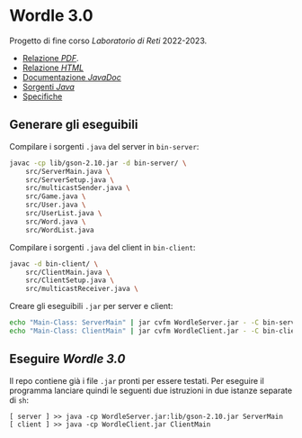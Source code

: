# Wordle 3.0

Progetto di fine corso *Laboratorio di Reti* 2022-2023.

- [Relazione *PDF*](https://www.geoteo.net/wordle/relazione/relazione.pdf).
- [Relazione *HTML*](https://www.geoteo.net/wordle/relazione/notes/relazione.html)
- [Documentazione *JavaDoc*](https://www.geoteo.net/wordle/doc/allclasses-index.html)
- [Sorgenti *Java*](https://github.com/matteogiorgi/wordle/tree/master/src)
- [Specifiche](https://www.geoteo.net/wordle/specifiche-wordle.pdf)




## Generare gli eseguibili

Compilare i sorgenti `.java` del server in `bin-server`:

```bash
javac -cp lib/gson-2.10.jar -d bin-server/ \
    src/ServerMain.java \
    src/ServerSetup.java \
    src/multicastSender.java \
    src/Game.java \
    src/User.java \
    src/UserList.java \
    src/Word.java \
    src/WordList.java
```

Compilare i sorgenti `.java` del client in `bin-client`:

```bash
javac -d bin-client/ \
    src/ClientMain.java \
    src/ClientSetup.java \
    src/multicastReceiver.java \
```

Creare gli eseguibili `.jar` per server e client:

```bash
echo "Main-Class: ServerMain" | jar cvfm WordleServer.jar - -C bin-server/ .
echo "Main-Class: ClientMain" | jar cvfm WordleClient.jar - -C bin-client/ .
```




## Eseguire *Wordle 3.0*

Il repo contiene già i file `.jar` pronti per essere testati. Per eseguire il programma lanciare quindi le seguenti due istruzioni in due istanze separate di `sh`:

```
[ server ] >> java -cp WordleServer.jar:lib/gson-2.10.jar ServerMain
[ client ] >> java -cp WordleClient.jar ClientMain
```
